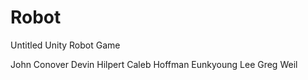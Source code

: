 Robot
=====
Untitled Unity Robot Game

John Conover
Devin Hilpert
Caleb Hoffman
Eunkyoung Lee
Greg Weil
